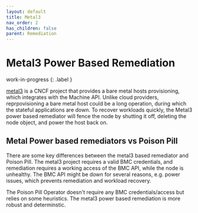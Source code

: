 ```yaml
---
layout: default
title: Metal3
nav_order: 2
has_children: false
parent: Remediation
---
```


# Metal3 Power Based Remediation 
work-in-progress
{: .label }

[metal3](http://metal3.io/) is a CNCF project that provides a bare metal hosts provisioning, which integrates with the Machine API.
Unlike cloud providers, reprpovisioning a bare metal host could be a long operation, during which the stateful applications are down.
To recover workloads quickly, the Metal3 power based remediator will fence the node by shutting it off, deleting the node object, and power the host back on.

## Metal Power based remediators vs Poison Pill

There are some key differences between the metal3 based remediator and Poison Pill.
The metal3 project requires a valid BMC credentials, and remediation requires a working access of the BMC API, while the node is unhealthy.
The BMC API might be down for several reasons, e.g. power issues, which prevents remediation and workload recovery.

The Poison Pill Operator doesn't require any BMC credentials/access but relies on some heuristics. The metal3 power based remediation is more robust and determinstic.

